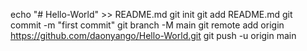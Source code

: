 echo "# Hello-World" >> README.md
git init
git add README.md
git commit -m "first commit"
git branch -M main
git remote add origin https://github.com/daonyango/Hello-World.git
git push -u origin main
